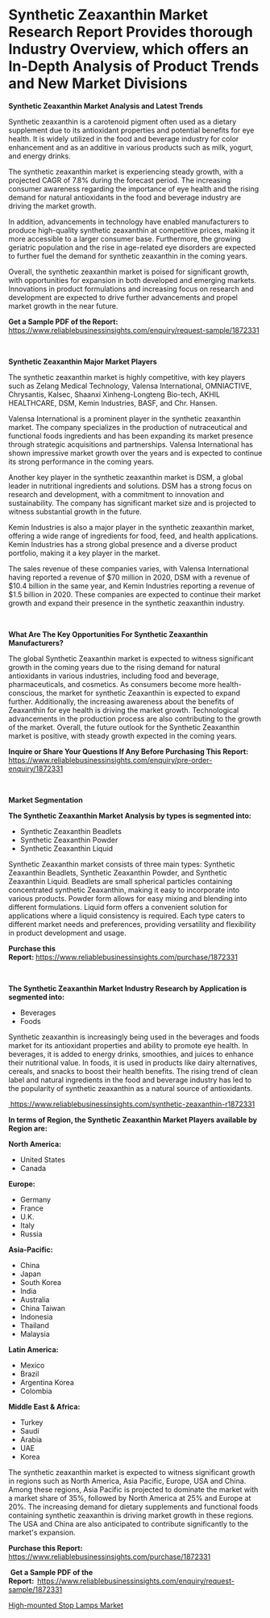 <p><h1>Synthetic Zeaxanthin Market Research Report Provides thorough Industry Overview, which offers an In-Depth Analysis of Product Trends and New Market Divisions</h1></p><p><strong>Synthetic Zeaxanthin Market Analysis and Latest Trends</strong></p>
<p><p>Synthetic zeaxanthin is a carotenoid pigment often used as a dietary supplement due to its antioxidant properties and potential benefits for eye health. It is widely utilized in the food and beverage industry for color enhancement and as an additive in various products such as milk, yogurt, and energy drinks.</p><p>The synthetic zeaxanthin market is experiencing steady growth, with a projected CAGR of 7.8% during the forecast period. The increasing consumer awareness regarding the importance of eye health and the rising demand for natural antioxidants in the food and beverage industry are driving the market growth.</p><p>In addition, advancements in technology have enabled manufacturers to produce high-quality synthetic zeaxanthin at competitive prices, making it more accessible to a larger consumer base. Furthermore, the growing geriatric population and the rise in age-related eye disorders are expected to further fuel the demand for synthetic zeaxanthin in the coming years.</p><p>Overall, the synthetic zeaxanthin market is poised for significant growth, with opportunities for expansion in both developed and emerging markets. Innovations in product formulations and increasing focus on research and development are expected to drive further advancements and propel market growth in the near future.</p></p>
<p><strong>Get a Sample PDF of the Report:&nbsp;</strong> <a href="https://www.reliablebusinessinsights.com/enquiry/request-sample/1872331">https://www.reliablebusinessinsights.com/enquiry/request-sample/1872331</a></p>
<p>&nbsp;</p>
<p><strong>Synthetic Zeaxanthin Major Market Players</strong></p>
<p><p>The synthetic zeaxanthin market is highly competitive, with key players such as Zelang Medical Technology, Valensa International, OMNIACTIVE, Chrysantis, Kalsec, Shaanxi Xinheng-Longteng Bio-tech, AKHIL HEALTHCARE, DSM, Kemin Industries, BASF, and Chr. Hansen.</p><p>Valensa International is a prominent player in the synthetic zeaxanthin market. The company specializes in the production of nutraceutical and functional foods ingredients and has been expanding its market presence through strategic acquisitions and partnerships. Valensa International has shown impressive market growth over the years and is expected to continue its strong performance in the coming years.</p><p>Another key player in the synthetic zeaxanthin market is DSM, a global leader in nutritional ingredients and solutions. DSM has a strong focus on research and development, with a commitment to innovation and sustainability. The company has significant market size and is projected to witness substantial growth in the future.</p><p>Kemin Industries is also a major player in the synthetic zeaxanthin market, offering a wide range of ingredients for food, feed, and health applications. Kemin Industries has a strong global presence and a diverse product portfolio, making it a key player in the market.</p><p>The sales revenue of these companies varies, with Valensa International having reported a revenue of $70 million in 2020, DSM with a revenue of $10.4 billion in the same year, and Kemin Industries reporting a revenue of $1.5 billion in 2020. These companies are expected to continue their market growth and expand their presence in the synthetic zeaxanthin industry.</p></p>
<p>&nbsp;</p>
<p><strong>What Are The Key Opportunities For Synthetic Zeaxanthin Manufacturers?</strong></p>
<p><p>The global Synthetic Zeaxanthin market is expected to witness significant growth in the coming years due to the rising demand for natural antioxidants in various industries, including food and beverage, pharmaceuticals, and cosmetics. As consumers become more health-conscious, the market for synthetic Zeaxanthin is expected to expand further. Additionally, the increasing awareness about the benefits of Zeaxanthin for eye health is driving the market growth. Technological advancements in the production process are also contributing to the growth of the market. Overall, the future outlook for the Synthetic Zeaxanthin market is positive, with steady growth expected in the coming years.</p></p>
<p><strong>Inquire or Share Your Questions If Any Before Purchasing This Report:</strong> <a href="https://www.reliablebusinessinsights.com/enquiry/pre-order-enquiry/1872331">https://www.reliablebusinessinsights.com/enquiry/pre-order-enquiry/1872331</a></p>
<p>&nbsp;</p>
<p><strong>Market Segmentation</strong></p>
<p><strong>The Synthetic Zeaxanthin Market Analysis by types is segmented into:</strong></p>
<p><ul><li>Synthetic Zeaxanthin Beadlets</li><li>Synthetic Zeaxanthin Powder</li><li>Synthetic Zeaxanthin Liquid</li></ul></p>
<p><p>Synthetic Zeaxanthin market consists of three main types: Synthetic Zeaxanthin Beadlets, Synthetic Zeaxanthin Powder, and Synthetic Zeaxanthin Liquid. Beadlets are small spherical particles containing concentrated synthetic Zeaxanthin, making it easy to incorporate into various products. Powder form allows for easy mixing and blending into different formulations. Liquid form offers a convenient solution for applications where a liquid consistency is required. Each type caters to different market needs and preferences, providing versatility and flexibility in product development and usage.</p></p>
<p><strong>Purchase this Report:&nbsp;</strong><a href="https://www.reliablebusinessinsights.com/purchase/1872331">https://www.reliablebusinessinsights.com/purchase/1872331</a></p>
<p>&nbsp;</p>
<p><strong>The Synthetic Zeaxanthin Market Industry Research by Application is segmented into:</strong></p>
<p><ul><li>Beverages</li><li>Foods</li></ul></p>
<p><p>Synthetic zeaxanthin is increasingly being used in the beverages and foods market for its antioxidant properties and ability to promote eye health. In beverages, it is added to energy drinks, smoothies, and juices to enhance their nutritional value. In foods, it is used in products like dairy alternatives, cereals, and snacks to boost their health benefits. The rising trend of clean label and natural ingredients in the food and beverage industry has led to the popularity of synthetic zeaxanthin as a natural source of antioxidants.</p></p>
<p><a href="https://www.reliablebusinessinsights.com/synthetic-zeaxanthin-r1872331">&nbsp;https://www.reliablebusinessinsights.com/synthetic-zeaxanthin-r1872331</a></p>
<p><strong>In terms of Region, the Synthetic Zeaxanthin Market Players available by Region are:</strong></p>
<p>
    <p> <strong> North America: </strong>
        <ul>
            <li>United States</li>
            <li>Canada</li>
        </ul>
        </p> 
    <p> <strong> Europe: </strong>
        <ul>
            <li>Germany</li>
            <li>France</li>
            <li>U.K.</li>
            <li>Italy</li>
            <li>Russia</li>
        </ul>
        </p> 
    <p> <strong> Asia-Pacific: </strong>
        <ul>
            <li>China</li>
            <li>Japan</li>
            <li>South Korea</li>
            <li>India</li>
            <li>Australia</li>
            <li>China Taiwan</li>
            <li>Indonesia</li>
            <li>Thailand</li>
            <li>Malaysia</li>
        </ul>
        </p> 
    <p> <strong> Latin America: </strong>
        <ul>
            <li>Mexico</li>
            <li>Brazil</li>
            <li>Argentina Korea</li>
            <li>Colombia</li>
        </ul>
        </p> 
    <p> <strong> Middle East & Africa: </strong>
        <ul>
            <li>Turkey</li>
            <li>Saudi</li>
            <li>Arabia</li>
            <li>UAE</li>
            <li>Korea</li>
        </ul>
    </p>
    </p>
<p><p>The synthetic zeaxanthin market is expected to witness significant growth in regions such as North America, Asia Pacific, Europe, USA and China. Among these regions, Asia Pacific is projected to dominate the market with a market share of 35%, followed by North America at 25% and Europe at 20%. The increasing demand for dietary supplements and functional foods containing synthetic zeaxanthin is driving market growth in these regions. The USA and China are also anticipated to contribute significantly to the market's expansion.</p></p>
<p><strong>Purchase this Report: </strong><a href="https://www.reliablebusinessinsights.com/purchase/1872331">https://www.reliablebusinessinsights.com/purchase/1872331</a></p>
<p>&nbsp;<strong>Get a Sample PDF of the Report:&nbsp;&nbsp;</strong><a href="https://www.reliablebusinessinsights.com/enquiry/request-sample/1872331">https://www.reliablebusinessinsights.com/enquiry/request-sample/1872331</a></p>
<p><strong></strong></p>
<p><p><a href="https://github.com/wnxtvsgd56/Market-Research-Report-List-1/blob/main/high-mounted-stop-lamps-market.md">High-mounted Stop Lamps Market</a></p></p>
